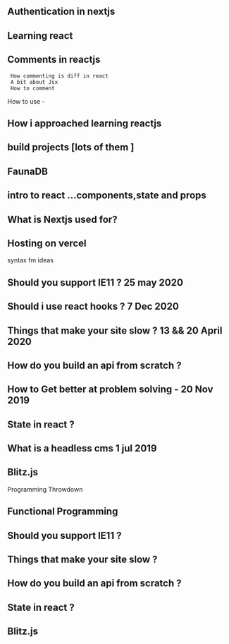 ## Authentication in nextjs

## Learning react

## Comments in reactjs

     How commenting is diff in react
     A bit about Jsx
     How to comment

How to use - 

## How i approached learning reactjs

## build projects [lots of them ]

## FaunaDB

## intro to react ...components,state and props

## What is Nextjs used for?

## Hosting on vercel

syntax fm ideas


## Should you support IE11 ? 25 may 2020

## Should i use react hooks ? 7 Dec 2020

## Things that make your site slow ? 13 && 20 April 2020

## How do you build an api from scratch ?

## How to Get better at problem solving - 20 Nov 2019

## State in react ?

## What is a headless cms 1 jul 2019

## Blitz.js

Programming Throwdown

## Functional Programming

## 

## Should you support IE11 ?

## Things that make your site slow ?

## How do you build an api from scratch ?

## State in react ?

## Blitz.js
